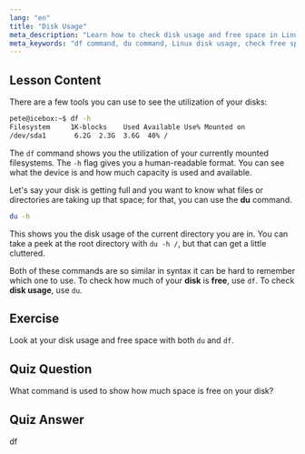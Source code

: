 ```yaml
---
lang: "en"
title: "Disk Usage"
meta_description: "Learn how to check disk usage and free space in Linux using the df and du commands. Understand their differences and when to use each. Linux disk management tutorial."
meta_keywords: "df command, du command, Linux disk usage, check free space, Linux tutorial, beginner Linux, disk management, Linux guide"
---
```


## Lesson Content

There are a few tools you can use to see the utilization of your disks:

```bash
pete@icebox:~$ df -h
Filesystem     1K-blocks    Used Available Use% Mounted on
/dev/sda1       6.2G  2.3G  3.6G  40% /
```

The `df` command shows you the utilization of your currently mounted filesystems. The `-h` flag gives you a human-readable format. You can see what the device is and how much capacity is used and available.

Let's say your disk is getting full and you want to know what files or directories are taking up that space; for that, you can use the **du** command.

```bash
du -h
```

This shows you the disk usage of the current directory you are in. You can take a peek at the root directory with `du -h /`, but that can get a little cluttered.

Both of these commands are so similar in syntax it can be hard to remember which one to use. To check how much of your **disk** is **free**, use `df`. To check **disk usage**, use `du`.

## Exercise

Look at your disk usage and free space with both `du` and `df`.

## Quiz Question

What command is used to show how much space is free on your disk?

## Quiz Answer

df
